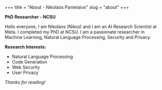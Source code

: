 +++
title = "About - Nikolaos Pantelaios"
slug = "about"
+++

**PhD Researcher - NCSU**

Hello everyone, I am Nikolaos (Nikos) and I am an AI Research Scientist at Meta. I completed my PhD at NCSU. I am a passionate researcher in Machine Learning, Natural Language Processing, Security and Privacy. 


**Research Interests:**
* Natural Language Processing
* Code Generation
* Web Security
* User Privacy

<!-- 
**Advisor:** 
* [Kapravelos Alexandros](https://kapravelos.com) -->


*Thanks for reading!*
